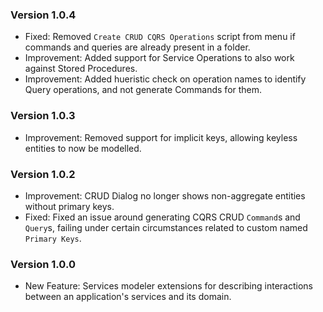 ### Version 1.0.4

- Fixed: Removed `Create CRUD CQRS Operations` script from menu if commands and queries are already present in a folder.
- Improvement: Added support for Service Operations to also work against Stored Procedures.
- Improvement: Added hueristic check on operation names to identify Query operations, and not generate Commands for them.

### Version 1.0.3

- Improvement: Removed support for implicit keys, allowing keyless entities to now be modelled.

### Version 1.0.2

- Improvement: CRUD Dialog no longer shows non-aggregate entities without primary keys.
- Fixed: Fixed an issue around generating CQRS CRUD `Command`s and `Query`s, failing under certain circumstances related to custom named `Primary Keys`.

### Version 1.0.0

- New Feature: Services modeler extensions for describing interactions between an application's services and its domain.
